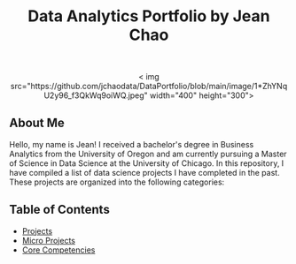 <h1 align="center"> Data Analytics Portfolio by Jean Chao </h1> <br>

<p align="center">
    < img src="https://github.com/jchaodata/DataPortfolio/blob/main/image/1*ZhYNqU2y96_f3QkWq9oiWQ.jpeg" width="400" height="300">
</p >

## About Me 

Hello, my name is Jean! I received a bachelor's degree in Business Analytics from the University of Oregon and am currently pursuing a Master of Science in Data Science at the University of Chicago. In this repository, I have compiled a list of data science projects I have completed in the past. These projects are organized into the following categories:

## Table of Contents
* [Projects](#projects)
* [Micro Projects](#micro-projects)
* [Core Competencies](#core-competencies)
